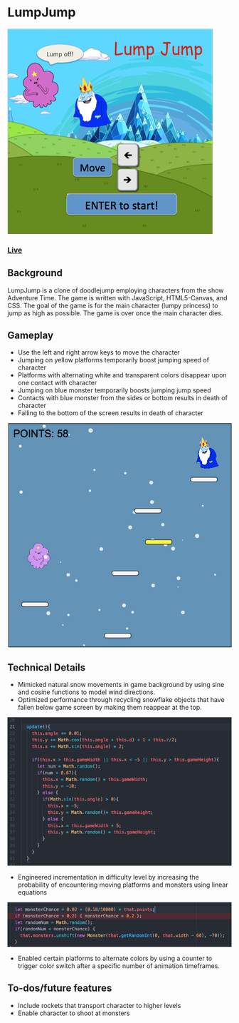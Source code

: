 # LumpJump

![splash](assets/backgroundRed.png)

### [Live](https://www.wczhang.com/LumpJump)

## Background

LumpJump is a clone of doodlejump employing characters from the show Adventure Time. The game is written with JavaScript, HTML5-Canvas, and CSS. The goal of the game is for the main character (lumpy princess) to jump as high as possible. The game is over once the main character dies.

## Gameplay

* Use the left and right arrow keys to move the character
* Jumping on yellow platforms temporarily boost jumping speed of character
* Platforms with alternating white and transparent colors disappear upon one contact with character
* Jumping on blue monster temporarily boosts jumping jump speed
* Contacts with blue monster from the sides or bottom results in death of character
* Falling to the bottom of the screen results in death of character

![gamePlay](assets/gameplay.png)

## Technical Details
* Mimicked natural snow movements in game background by using sine and cosine functions to model wind directions.
* Optimized performance through recycling snowflake objects that have fallen below game screen by making them reappear at the top.

![snowCode](assets/snowcode.png)

* Engineered incrementation in difficulty level by increasing the probability of encountering moving platforms and monsters using linear equations

![probability](assets/probability.png)

* Enabled certain platforms to alternate colors by using a counter to trigger color switch after a specific number of animation timeframes.


## To-dos/future features

* Include rockets that transport character to higher levels
* Enable character to shoot at monsters
